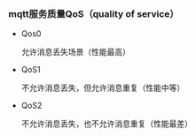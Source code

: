 ### mqtt服务质量QoS（quality of service）

+ Qos0

  允许消息丢失场景（性能最高）

+ QoS1

  不允许消息丢失，但允许消息重复（性能中等）

+ QoS2

  不允许消息丢失，也不允许消息重复（性能最差）

